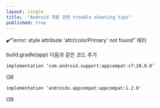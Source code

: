 ```yaml
---
layout: single
title:  "Android 개발 관련 trouble shooting tips"
published: true
---
```


✔️"error: style attribute 'attr/colorPrimary' not found" 에러

build.gradle(app) 다음과 같은 코드 추가

```xml
implementation ‘com.android.support:appcompat-v7:28.0.0’
```

OR

```xml
implementation 'androidx.appcompat:appcompat:1.2.0'
```

OR





